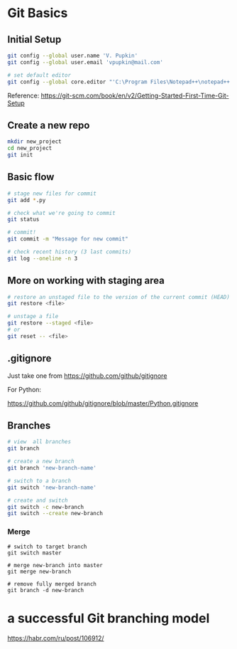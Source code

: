 # Git Basics

## Initial Setup

```sh
git config --global user.name 'V. Pupkin'
git config --global user.email 'vpupkin@mail.com'

# set default editor
git config --global core.editor "'C:\Program Files\Notepad++\notepad++.exe' -multiInst -notabbar -nosession -noPlugin"
```

Reference: https://git-scm.com/book/en/v2/Getting-Started-First-Time-Git-Setup

## Create a new repo

```sh
mkdir new_project
cd new_project
git init
```

## Basic flow

```sh
# stage new files for commit
git add *.py

# check what we're going to commit
git status

# commit!
git commit -m "Message for new commit"

# check recent history (3 last commits)
git log --oneline -n 3
```

## More on working with staging area

```sh
# restore an unstaged file to the version of the current commit (HEAD)
git restore <file>

# unstage a file
git restore --staged <file>
# or
git reset -- <file>
```

## .gitignore

Just take one from https://github.com/github/gitignore

For Python:

https://github.com/github/gitignore/blob/master/Python.gitignore

## Branches

```sh
# view  all branches
git branch

# create a new branch
git branch 'new-branch-name'

# switch to a branch
git switch 'new-branch-name'

# create and switch
git switch -c new-branch
git switch --create new-branch
```

### Merge

```
# switch to target branch
git switch master

# merge new-branch into master
git merge new-branch

# remove fully merged branch
git branch -d new-branch
```
# a successful Git branching model
https://habr.com/ru/post/106912/